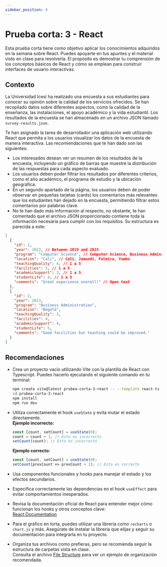 ```yaml
---
sidebar_position: 4
---
```


# Prueba corta: 3 - React

Esta prueba corta tiene como objetivo aplicar los conocimientos adquiridos en la semana sobre React. Puedes apoyarte en tus apuntes y el material visto en clase para resolverla. El propósito es demostrar tu comprensión de los conceptos básicos de React y cómo se emplean para construir interfaces de usuario interactivas.

## Contexto

La Universidad Icesi ha realizado una encuesta a sus estudiantes para conocer su opinión sobre la calidad de los servicios ofrecidos. Se han recopilado datos sobre diferentes aspectos, como la calidad de la enseñanza, las instalaciones, el apoyo académico y la vida estudiantil. Los resultados de la encuesta se han almacenado en un archivo JSON llamado `survey-results.json`.

Te han asignado la tarea de desarrollador una aplicación web utilizando React que permita a los usuarios visualizar los datos de la encuesta de manera interactiva. Las recomiendaciones que te han dado son las siguientes:

- Los interesados desean ver un resumen de los resultados de la encuesta, incluyendo un gráfico de barras que muestre la distribución de las respuestas para cada aspecto evaluado.
- Los usuarios deben poder filtrar los resultados por diferentes criterios, como el año académico, el programa de estudio y la ubicación geográfica.
- En un segundo apartado de la página, los usuarios deben de poder observar en pequeñas tarjetas (cards) los comentarios más relevantes que los estudiantes han dejado en la encuesta, permitiendo filtrar estos comentarios por palabras clave.
- No te han dado más información al respecto, no obstante, te han comentado que el archivo JSON proporcionado contiene toda la información necesaria para cumplir con los requisitos. Su estructura es parecida a este:

```json
[
  {
    "id": 1,
    "year": 2023, // Between 2019 and 2025
    "program": "Computer Science", // Computer Science, Business Administration, Interactive Media Design, Biotechnology
    "location": "Cali", // Cali, Jamundí, Palmira, Yumbo
    "teachingQuality": 4, // 1 a 5
    "facilities": 5, // 1 a 5
    "academicSupport": 3, // 1 a 5
    "studentLife": 4, // 1 a 5
    "comments": "Great experience overall!" // Open text
  },
  {
    "id": 2,
    "year": 2023,
    "program": "Business Administration",
    "location": "Bogotá",
    "teachingQuality": 3,
    "facilities": 4,
    "academicSupport": 4,
    "studentLife": 5,
    "comments": "Good facilities but teaching could be improved."
  }
]
```

## Recomendaciones

- Crea un proyecto vacío utilizando Vite con la plantilla de React con Typescript.
    Puedes hacerlo ejecutando el siguiente comando en tu terminal:
    ```bash
    npm create vite@latest prubea-corta-3-react -- --template react-ts
    cd prubea-corta-3-react
    npm install
    npm run dev
    ```

- Utiliza correctamente el hook `useState` y evita mutar el estado directamente.  
    **Ejemplo incorrecto:**
    ```js
    const [count, setCount] = useState(0);
    count = count + 1; // Esto es incorrecto
    setCount(count); // Esto es incorrecto
    ```
    **Ejemplo correcto:**
    ```js
    const [count, setCount] = useState(0);
    setCount(prevCount => prevCount + 1); // Esto es correcto
    ```

- Usa componentes funcionales y hooks para manejar el estado y los efectos secundarios.

- Especifica correctamente las dependencias en el hook `useEffect` para evitar comportamientos inesperados.

- Revisa la documentación oficial de React para entender mejor cómo funcionan los hooks y otros conceptos clave:  
    [React Documentation](https://react.dev/learn)

- Para el gráfico en torta, puedes utilizar una librería como `recharts` o `chart.js` y más. Asegúrate de instalar la librería que elijas y seguir su documentación para integrarla en tu proyecto.

- Organiza tus archivos como prefieras, pero se recomienda seguir la estructura de carpetas vista en clase.  
    Consulta el archivo [File Structure](./file-structure.md) para ver un ejemplo de organización recomendada.